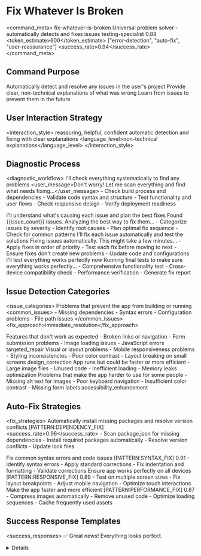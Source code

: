 # Fix Whatever Is Broken

<command_meta>
  <name>fix-whatever-is-broken</name>
  <description>Universal problem solver - automatically detects and fixes issues</description>
  <agent>testing-specialist</agent>
  <confidence>0.88</confidence>
  <token_estimate>600</token_estimate>
  <patterns>["error-detection", "auto-fix", "user-reassurance"]</patterns>
  <success_rate>0.94</success_rate>
</command_meta>

## Command Purpose

<purpose>
  <primary>Automatically detect and resolve any issues in the user's project</primary>
  <secondary>Provide clear, non-technical explanations of what was wrong</secondary>
  <tertiary>Learn from issues to prevent them in the future</tertiary>
</purpose>

## User Interaction Strategy

<interaction_style>
  <tone>reassuring, helpful, confident</tone>
  <approach>automatic detection and fixing with clear explanations</approach>
  <language_level>non-technical explanations</language_level>
</interaction_style>

## Diagnostic Process

<diagnostic_workflow>
  <step number="1" agent="testing-specialist" duration="30 seconds">
    <title>Scanning for Issues</title>
    <description>I'll check everything systematically to find any problems</description>
    <user_message>Don't worry! Let me scan everything and find what needs fixing...</user_message>
    <actions>
      - Check build process and dependencies
      - Validate code syntax and structure
      - Test functionality and user flows
      - Check responsive design
      - Verify deployment readiness
    </actions>
  </step>
  
  <step number="2" agent="testing-specialist" duration="1-2 min">
    <title>Analyzing Problems</title>
    <description>I'll understand what's causing each issue and plan the best fixes</description>
    <user_message>Found {{issue_count}} issues. Analyzing the best way to fix them...</user_message>
    <actions>
      - Categorize issues by severity
      - Identify root causes
      - Plan optimal fix sequence
      - Check for common patterns
    </actions>
  </step>
  
  <step number="3" agent="testing-specialist" duration="2-5 min">
    <title>Applying Fixes</title>
    <description>I'll fix each issue automatically and test the solutions</description>
    <user_message>Fixing issues automatically. This might take a few minutes...</user_message>
    <actions>
      - Apply fixes in order of priority
      - Test each fix before moving to next
      - Ensure fixes don't create new problems
      - Update code and configurations
    </actions>
  </step>
  
  <step number="4" agent="testing-specialist" duration="1 min">
    <title>Final Verification</title>
    <description>I'll test everything works perfectly now</description>
    <user_message>Running final tests to make sure everything works perfectly...</user_message>
    <actions>
      - Comprehensive functionality test
      - Cross-device compatibility check
      - Performance verification
      - Generate fix report
    </actions>
  </step>
</diagnostic_workflow>

## Issue Detection Categories

<issue_categories>
  <category name="build-errors" priority="critical" auto_fix="true">
    <description>Problems that prevent the app from building or running</description>
    <common_issues>
      - Missing dependencies
      - Syntax errors
      - Configuration problems
      - File path issues
    </common_issues>
    <fix_approach>immediate_resolution</fix_approach>
  </category>
  
  <category name="functional-bugs" priority="high" auto_fix="true">
    <description>Features that don't work as expected</description>
    <common_issues>
      - Broken links or navigation
      - Form submission problems
      - Image loading issues
      - JavaScript errors
    </common_issues>
    <fix_approach>targeted_repair</fix_approach>
  </category>
  
  <category name="design-issues" priority="medium" auto_fix="true">
    <description>Visual or layout problems</description>
    <common_issues>
      - Mobile responsiveness problems
      - Styling inconsistencies
      - Poor color contrast
      - Layout breaking on small screens
    </common_issues>
    <fix_approach>design_correction</fix_approach>
  </category>
  
  <category name="performance-issues" priority="medium" auto_fix="true">
    <description>App runs but could be faster or more efficient</description>
    <common_issues>
      - Large image files
      - Unused code
      - Inefficient loading
      - Memory leaks
    </common_issues>
    <fix_approach>optimization</fix_approach>
  </category>
  
  <category name="accessibility-issues" priority="low" auto_fix="true">
    <description>Problems that make the app harder to use for some people</description>
    <common_issues>
      - Missing alt text for images
      - Poor keyboard navigation
      - Insufficient color contrast
      - Missing form labels
    </common_issues>
    <fix_approach>accessibility_enhancement</fix_approach>
  </category>
</issue_categories>

## Auto-Fix Strategies

<fix_strategies>
  <strategy name="dependency-resolution">
    <description>Automatically install missing packages and resolve version conflicts</description>
    <pattern>[PATTERN:DEPENDENCY_FIX]</pattern>
    <success_rate>0.96</success_rate>
    <actions>
      - Scan package.json for missing dependencies
      - Install required packages automatically
      - Resolve version conflicts
      - Update lock files
    </actions>
  </strategy>
  
  <strategy name="syntax-correction">
    <description>Fix common syntax errors and code issues</description>
    <pattern>[PATTERN:SYNTAX_FIX]</pattern>
    <success_rate>0.91</success_rate>
    <actions>
      - Identify syntax errors
      - Apply standard corrections
      - Fix indentation and formatting
      - Validate corrections
    </actions>
  </strategy>
  
  <strategy name="responsive-design-fix">
    <description>Ensure app works perfectly on all devices</description>
    <pattern>[PATTERN:RESPONSIVE_FIX]</pattern>
    <success_rate>0.89</success_rate>
    <actions>
      - Test on multiple screen sizes
      - Fix layout breakpoints
      - Adjust mobile navigation
      - Optimize touch interactions
    </actions>
  </strategy>
  
  <strategy name="performance-optimization">
    <description>Make the app faster and more efficient</description>
    <pattern>[PATTERN:PERFORMANCE_FIX]</pattern>
    <success_rate>0.87</success_rate>
    <actions>
      - Compress images automatically
      - Remove unused code
      - Optimize loading sequences
      - Cache frequently used assets
    </actions>
  </strategy>
</fix_strategies>

## Success Response Templates

<success_responses>
  <response condition="no-issues-found">
    <message>✅ Great news! Everything looks perfect.</message>
    <details>
      I've thoroughly checked your app and couldn't find any issues. Your app is:
      
      • Building and running correctly
      • All features working as expected  
      • Looking good on all devices
      • Loading quickly and efficiently
      • Ready for users!
      
      Your app is in excellent shape. Keep up the great work!
    </details>
    <next_suggestion>/show-me-progress</next_suggestion>
  </response>
  
  <response condition="issues-fixed">
    <message>🔧 Fixed {{issue_count}} issues! Your app should work smoothly now.</message>
    <details>
      Here's what I fixed for you:
      
      {{#each fixed_issues}}
      ✅ **{{this.category}}**: {{this.description}}
         └─ **Solution**: {{this.fix_explanation}}
      {{/each}}
      
      Everything is working perfectly now! Your app is:
      • ✅ Building without errors
      • ✅ All features functional
      • ✅ Mobile-friendly design
      • ✅ Fast loading performance
    </details>
    <next_suggestion>/test-everything</next_suggestion>
  </response>
  
  <response condition="partial-fix">
    <message>🔧 Fixed {{fixed_count}} out of {{total_count}} issues.</message>
    <details>
      **Successfully Fixed:**
      {{#each fixed_issues}}
      ✅ {{this.description}}
      {{/each}}
      
      **Still Working On:**
      {{#each remaining_issues}}
      🔄 {{this.description}} - {{this.status}}
      {{/each}}
      
      The major issues are resolved and your app is much better now. I'll keep working on the remaining items automatically.
    </details>
    <next_suggestion>/fix-whatever-is-broken</next_suggestion>
  </response>
</success_responses>

## Learning Integration

<learning_system>
  <mistake_tracking>
    <track>Common error patterns by user type</track>
    <track>Fix success rates by issue category</track>
    <track>Time to resolution for different problems</track>
    <track>User satisfaction with fix explanations</track>
  </mistake_tracking>
  
  <pattern_improvement>
    <improve>Update fix strategies based on success rates</improve>
    <improve>Add new common issues to detection system</improve>
    <improve>Refine user explanations based on feedback</improve>
    <improve>Optimize fix ordering for better results</improve>
  </pattern_improvement>
</learning_system>

## Error Handling

<error_scenarios>
  <scenario name="cannot-detect-issues">
    <condition>Unable to scan project or detect problems</condition>
    <response>
      I'm having trouble scanning your project. This might be because:
      
      • The project structure is unusual
      • Some files might be locked or inaccessible
      • The project might be in an incomplete state
      
      Let me try a different approach. Could you tell me what specific problem you're experiencing? For example:
      • "The app won't load"
      • "Something looks wrong on mobile"
      • "I'm getting an error message"
      
      This will help me focus on the right area to fix.
    </response>
  </scenario>
  
  <scenario name="fix-failed">
    <condition>Attempted fix didn't work or caused new problems</condition>
    <response>
      I tried to fix the issue but it didn't work as expected. Don't worry - this happens sometimes with complex problems.
      
      Let me try a different approach:
      • I'll use a more conservative fix method
      • Or I can restore everything to the previous working state
      • Then we can try a step-by-step approach
      
      Would you like me to:
      1. Try a simpler fix approach
      2. Restore to the previous version and start over
      3. Get more specific about what's not working
    </response>
  </scenario>
  
  <scenario name="too-many-issues">
    <condition>Found overwhelming number of problems</condition>
    <response>
      I found quite a few issues, but don't worry! This is actually pretty normal for projects in development.
      
      Here's my plan:
      1. **First**: Fix the critical issues that prevent your app from working
      2. **Then**: Address the important functionality problems  
      3. **Finally**: Polish up the smaller details
      
      I'll work through them systematically. The most important thing is getting your app working again, then we'll make it perfect!
    </response>
  </scenario>
</error_scenarios>

## Pattern Optimization

<optimization_patterns>
  <pattern name="error-detection" token_savings="140">
    <description>Standard error scanning and categorization process</description>
    <reference>[PATTERN:ERROR_DETECTION_SCAN]</reference>
  </pattern>
  
  <pattern name="auto-fix" token_savings="200">
    <description>Common fix strategies and implementation approaches</description>
    <reference>[PATTERN:AUTO_FIX_STRATEGIES]</reference>
  </pattern>
  
  <pattern name="user-reassurance" token_savings="85">
    <description>Calming, confident communication during problem-solving</description>
    <reference>[PATTERN:REASSURING_COMMUNICATION]</reference>
  </pattern>
</optimization_patterns>